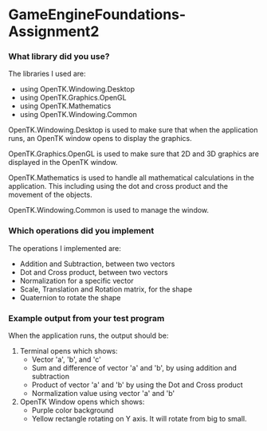 # GameEngineFoundations-Assignment2

### What library did you use?
The libraries I used are:
  - using OpenTK.Windowing.Desktop
  - using OpenTK.Graphics.OpenGL
  - using OpenTK.Mathematics
  - using OpenTK.Windowing.Common

OpenTK.Windowing.Desktop is used to make sure that when the application runs, an OpenTK window opens to display the graphics. 

OpenTK.Graphics.OpenGL is used to make sure that 2D and 3D graphics are displayed in the OpenTK window.

OpenTK.Mathematics is used to handle all mathematical calculations in the application. This including using the dot and cross product and the movement of the objects.

OpenTK.Windowing.Common is used to manage the window.


### Which operations did you implement
The operations I implemented are:
  - Addition and Subtraction, between two vectors
  - Dot and Cross product, between two vectors
  - Normalization for a specific vector
  - Scale, Translation and Rotation matrix, for the shape
  - Quaternion to rotate the shape


### Example output from your test program
When the application runs, the output should be:
  1) Terminal opens which shows:
      - Vector 'a', 'b', and 'c'
      - Sum and difference of vector 'a' and 'b', by using addition and subtraction
      - Product of vector 'a' and 'b' by using the Dot and Cross product
      - Normalization value using vector 'a' and 'b'
  2) OpenTK Window opens which shows:
      - Purple color background
      - Yellow rectangle rotating on Y axis. It will rotate from big to small. 
